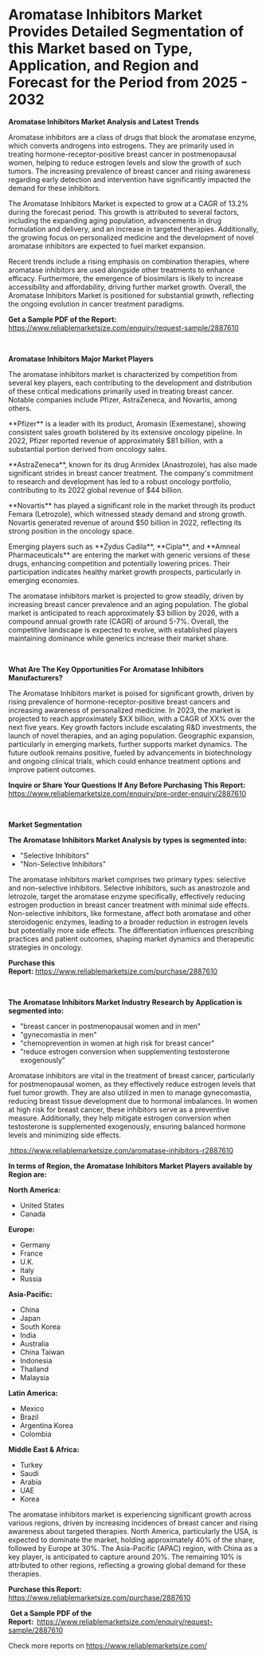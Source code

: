 <p><h1>Aromatase Inhibitors Market Provides Detailed Segmentation of this Market based on Type, Application, and Region and Forecast for the Period from 2025 - 2032</h1></p><p><strong>Aromatase Inhibitors Market Analysis and Latest Trends</strong></p>
<p><p>Aromatase inhibitors are a class of drugs that block the aromatase enzyme, which converts androgens into estrogens. They are primarily used in treating hormone-receptor-positive breast cancer in postmenopausal women, helping to reduce estrogen levels and slow the growth of such tumors. The increasing prevalence of breast cancer and rising awareness regarding early detection and intervention have significantly impacted the demand for these inhibitors.</p><p>The Aromatase Inhibitors Market is expected to grow at a CAGR of 13.2% during the forecast period. This growth is attributed to several factors, including the expanding aging population, advancements in drug formulation and delivery, and an increase in targeted therapies. Additionally, the growing focus on personalized medicine and the development of novel aromatase inhibitors are expected to fuel market expansion.</p><p>Recent trends include a rising emphasis on combination therapies, where aromatase inhibitors are used alongside other treatments to enhance efficacy. Furthermore, the emergence of biosimilars is likely to increase accessibility and affordability, driving further market growth. Overall, the Aromatase Inhibitors Market is positioned for substantial growth, reflecting the ongoing evolution in cancer treatment paradigms.</p></p>
<p><strong>Get a Sample PDF of the Report:&nbsp;</strong> <a href="https://www.reliablemarketsize.com/enquiry/request-sample/2887610?utm_campaign=2003&utm_medium=2&utm_source=Github&utm_content=ia&utm_term=14032025&utm_id=aromatase-inhibitors">https://www.reliablemarketsize.com/enquiry/request-sample/2887610</a></p>
<p>&nbsp;</p>
<p><strong>Aromatase Inhibitors Major Market Players</strong></p>
<p><p>The aromatase inhibitors market is characterized by competition from several key players, each contributing to the development and distribution of these critical medications primarily used in treating breast cancer. Notable companies include Pfizer, AstraZeneca, and Novartis, among others.</p><p>**Pfizer** is a leader with its product, Aromasin (Exemestane), showing consistent sales growth bolstered by its extensive oncology pipeline. In 2022, Pfizer reported revenue of approximately $81 billion, with a substantial portion derived from oncology sales.</p><p>**AstraZeneca**, known for its drug Arimidex (Anastrozole), has also made significant strides in breast cancer treatment. The company's commitment to research and development has led to a robust oncology portfolio, contributing to its 2022 global revenue of $44 billion.</p><p>**Novartis** has played a significant role in the market through its product Femara (Letrozole), which witnessed steady demand and strong growth. Novartis generated revenue of around $50 billion in 2022, reflecting its strong position in the oncology space.</p><p>Emerging players such as **Zydus Cadila**, **Cipla**, and **Amneal Pharmaceuticals** are entering the market with generic versions of these drugs, enhancing competition and potentially lowering prices. Their participation indicates healthy market growth prospects, particularly in emerging economies.</p><p>The aromatase inhibitors market is projected to grow steadily, driven by increasing breast cancer prevalence and an aging population. The global market is anticipated to reach approximately $3 billion by 2026, with a compound annual growth rate (CAGR) of around 5-7%. Overall, the competitive landscape is expected to evolve, with established players maintaining dominance while generics increase their market share.</p></p>
<p>&nbsp;</p>
<p><strong>What Are The Key Opportunities For Aromatase Inhibitors Manufacturers?</strong></p>
<p><p>The Aromatase Inhibitors market is poised for significant growth, driven by rising prevalence of hormone-receptor-positive breast cancers and increasing awareness of personalized medicine. In 2023, the market is projected to reach approximately $XX billion, with a CAGR of XX% over the next five years. Key growth factors include escalating R&D investments, the launch of novel therapies, and an aging population. Geographic expansion, particularly in emerging markets, further supports market dynamics. The future outlook remains positive, fueled by advancements in biotechnology and ongoing clinical trials, which could enhance treatment options and improve patient outcomes.</p></p>
<p><strong>Inquire or Share Your Questions If Any Before Purchasing This Report:</strong> <a href="https://www.reliablemarketsize.com/enquiry/pre-order-enquiry/2887610?utm_campaign=2003&utm_medium=2&utm_source=Github&utm_content=ia&utm_term=14032025&utm_id=aromatase-inhibitors">https://www.reliablemarketsize.com/enquiry/pre-order-enquiry/2887610</a></p>
<p>&nbsp;</p>
<p><strong>Market Segmentation</strong></p>
<p><strong>The Aromatase Inhibitors Market Analysis by types is segmented into:</strong></p>
<p><ul><li>"Selective Inhibitors"</li><li>"Non-Selective Inhibitors"</li></ul></p>
<p><p>The aromatase inhibitors market comprises two primary types: selective and non-selective inhibitors. Selective inhibitors, such as anastrozole and letrozole, target the aromatase enzyme specifically, effectively reducing estrogen production in breast cancer treatment with minimal side effects. Non-selective inhibitors, like formestane, affect both aromatase and other steroidogenic enzymes, leading to a broader reduction in estrogen levels but potentially more side effects. The differentiation influences prescribing practices and patient outcomes, shaping market dynamics and therapeutic strategies in oncology.</p></p>
<p><strong>Purchase this Report:&nbsp;</strong><a href="https://www.reliablemarketsize.com/purchase/2887610?utm_campaign=2003&utm_medium=2&utm_source=Github&utm_content=ia&utm_term=14032025&utm_id=aromatase-inhibitors">https://www.reliablemarketsize.com/purchase/2887610</a></p>
<p>&nbsp;</p>
<p><strong>The Aromatase Inhibitors Market Industry Research by Application is segmented into:</strong></p>
<p><ul><li>"breast cancer in postmenopausal women and in men"</li><li>"gynecomastia in men"</li><li>"chemoprevention in women at high risk for breast cancer"</li><li>"reduce estrogen conversion when supplementing testosterone exogenously"</li></ul></p>
<p><p>Aromatase inhibitors are vital in the treatment of breast cancer, particularly for postmenopausal women, as they effectively reduce estrogen levels that fuel tumor growth. They are also utilized in men to manage gynecomastia, reducing breast tissue development due to hormonal imbalances. In women at high risk for breast cancer, these inhibitors serve as a preventive measure. Additionally, they help mitigate estrogen conversion when testosterone is supplemented exogenously, ensuring balanced hormone levels and minimizing side effects.</p></p>
<p><a href="https://www.reliablemarketsize.com/aromatase-inhibitors-r2887610?utm_campaign=2003&utm_medium=2&utm_source=Github&utm_content=ia&utm_term=14032025&utm_id=aromatase-inhibitors">&nbsp;https://www.reliablemarketsize.com/aromatase-inhibitors-r2887610</a></p>
<p><strong>In terms of Region, the Aromatase Inhibitors Market Players available by Region are:</strong></p>
<p>
    <p> <strong> North America: </strong>
        <ul>
            <li>United States</li>
            <li>Canada</li>
        </ul>
        </p> 
    <p> <strong> Europe: </strong>
        <ul>
            <li>Germany</li>
            <li>France</li>
            <li>U.K.</li>
            <li>Italy</li>
            <li>Russia</li>
        </ul>
        </p> 
    <p> <strong> Asia-Pacific: </strong>
        <ul>
            <li>China</li>
            <li>Japan</li>
            <li>South Korea</li>
            <li>India</li>
            <li>Australia</li>
            <li>China Taiwan</li>
            <li>Indonesia</li>
            <li>Thailand</li>
            <li>Malaysia</li>
        </ul>
        </p> 
    <p> <strong> Latin America: </strong>
        <ul>
            <li>Mexico</li>
            <li>Brazil</li>
            <li>Argentina Korea</li>
            <li>Colombia</li>
        </ul>
        </p> 
    <p> <strong> Middle East & Africa: </strong>
        <ul>
            <li>Turkey</li>
            <li>Saudi</li>
            <li>Arabia</li>
            <li>UAE</li>
            <li>Korea</li>
        </ul>
    </p>
    </p>
<p><p>The aromatase inhibitors market is experiencing significant growth across various regions, driven by increasing incidences of breast cancer and rising awareness about targeted therapies. North America, particularly the USA, is expected to dominate the market, holding approximately 40% of the share, followed by Europe at 30%. The Asia-Pacific (APAC) region, with China as a key player, is anticipated to capture around 20%. The remaining 10% is attributed to other regions, reflecting a growing global demand for these therapies.</p></p>
<p><strong>Purchase this Report: </strong><a href="https://www.reliablemarketsize.com/purchase/2887610?utm_campaign=2003&utm_medium=2&utm_source=Github&utm_content=ia&utm_term=14032025&utm_id=aromatase-inhibitors">https://www.reliablemarketsize.com/purchase/2887610</a></p>
<p>&nbsp;<strong>Get a Sample PDF of the Report:&nbsp;&nbsp;</strong><a href="https://www.reliablemarketsize.com/enquiry/request-sample/2887610?utm_campaign=2003&utm_medium=2&utm_source=Github&utm_content=ia&utm_term=14032025&utm_id=aromatase-inhibitors">https://www.reliablemarketsize.com/enquiry/request-sample/2887610</a></p>
<p><strong></strong></p>
<p>Check more reports on <a href="https://www.reliablemarketsize.com/?utm_campaign=2003&utm_medium=2&utm_source=Github&utm_content=ia&utm_term=14032025&utm_id=aromatase-inhibitors">https://www.reliablemarketsize.com/</a></p>